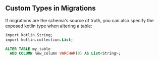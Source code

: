 ## Custom Types in Migrations

If migrations are the schema's source of truth, you can also specify
the exposed kotlin type when altering a table:

```sql
import kotlin.String;
import kotlin.collection.List;

ALTER TABLE my_table
  ADD COLUMN new_column VARCHAR(8) AS List<String>;
```